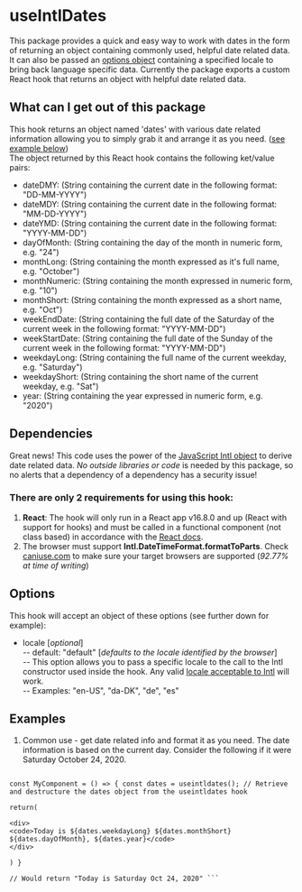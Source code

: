 # useIntlDates

This package provides a quick and easy way to work with dates in the form of returning an object containing commonly used, helpful date related data. It can also be passed an [options object](#options) containing a specified locale to bring back language specific data. Currently the package exports a custom React hook that returns an object with helpful date related data.

## What can I get out of this package

This hook returns an object named 'dates' with various date related information allowing you to simply grab it and arrange it as you need. ([see example below](#examples))<br>
The object returned by this React hook contains the following ket/value pairs:

- dateDMY: (String containing the current date in the following format: "DD-MM-YYYY")
- dateMDY: (String containing the current date in the following format: "MM-DD-YYYY")
- dateYMD: (String containing the current date in the following format: "YYYY-MM-DD")
- dayOfMonth: (String containing the day of the month in numeric form, e.g. "24")
- monthLong: (String containing the month expressed as it's full name, e.g. "October")
- monthNumeric: (String containing the month expressed in numeric form, e.g. "10")
- monthShort: (String containing the month expressed as a short name, e.g. "Oct")
- weekEndDate: (String containing the full date of the Saturday of the current week in the following format: "YYYY-MM-DD")
- weekStartDate: (String containing the full date of the Sunday of the current week in the following format: "YYYY-MM-DD")
- weekdayLong: (String containing the full name of the current weekday, e.g. "Saturday")
- weekdayShort: (String containing the short name of the current weekday, e.g. "Sat")
- year: (String containing the year expressed in numeric form, e.g. "2020")

## Dependencies

Great news! This code uses the power of the [JavaScript Intl object](https://developer.mozilla.org/en-US/docs/Web/JavaScript/Reference/Global_Objects/Intl/DateTimeFormat) to derive date related data. _No outside libraries or code_ is needed by this package, so no alerts that a dependency of a dependency has a security issue!<br>

### There are only 2 requirements for using this hook:

1. **React**: The hook will only run in a React app v16.8.0 and up (React with support for hooks) and must be called in a functional component (not class based) in accordance with the [React docs](https://reactjs.org/docs/hooks-intro.html).
2. The browser must support **Intl.DateTimeFormat.formatToParts**. Check [caniuse.com](https://caniuse.com/?search=Intl%3A%20DateTimeFormat%3A%20formatToParts) to make sure your target browsers are supported (_92.77% at time of writing_)

## Options

This hook will accept an object of these options (see further down for example):

- locale [_optional_]<br>
  -- default: "default" [_defaults to the locale identified by the browser_]<br>
  -- This option allows you to pass a specific locale to the call to the Intl constructor used inside the hook. Any valid [locale acceptable to Intl](https://developer.mozilla.org/en-US/docs/Web/JavaScript/Reference/Global_Objects/Intl/DateTimeFormat/DateTimeFormat) will work.<br>
  -- Examples: "en-US", "da-DK", "de", "es"

## Examples

1. Common use - get date related info and format it as you need. The date information is based on the current day. Consider the following if it were Saturday October 24, 2020\.<br>
  ``` import useintldates from 'useintldates'; // Bring the hook into your component

const MyComponent = () => { const dates = useintldates(); // Retrieve and destructure the dates object from the useintldates hook

return(

<div>
  <code>Today is ${dates.weekdayLong} ${dates.monthShort} ${dates.dayOfMonth}, ${dates.year}</code>
</div>

) }

// Would return "Today is Saturday Oct 24, 2020" ```
